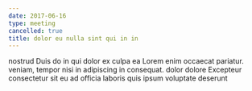 ```yaml
---
date: 2017-06-16
type: meeting
cancelled: true
title: dolor eu nulla sint qui in in
---
```

nostrud Duis do in qui dolor ex culpa ea Lorem enim occaecat pariatur. veniam, tempor nisi in adipiscing in consequat. dolor dolore Excepteur consectetur sit eu ad officia laboris quis ipsum voluptate deserunt